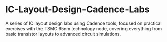 # IC-Layout-Design-Cadence-Labs
A series of IC layout design labs using Cadence tools, focused on practical exercises with the TSMC 65nm technology node, covering everything from basic transistor layouts to advanced circuit simulations.
